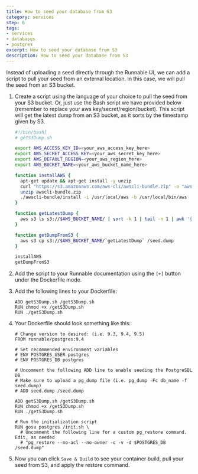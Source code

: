 ```yaml
---
title: How to seed your database from S3
category: services
step: 6
tags:
- services
- databases
- postgres
excerpt: How to seed your database from S3
description: How to seed your database from S3
---
```


Instead of uploading a seed directly through the Runnable UI, we can add a script to pull your seed 
from an external location. In this case, we will pull the seed from an S3 bucket.

1. Create a script using the language of your choice to pull the seed from your S3 bucket. Or, just 
use the Bash script we have provided below (remember to replace your aws key/secret/region/bucket). 
This script will get the latest dump from an S3 bucket, as it sorts by the timestamp given by S3.

    ```bash
    #!/bin/bash]
    # getS3Dump.sh

    export AWS_ACCESS_KEY_ID=<your_aws_access_key_here>
    export AWS_SECRET_ACCESS_KEY=<your_aws_secret_key_here>
    export AWS_DEFAULT_REGION=<your_aws_region_here>
    export AWS_BUCKET_NAME=<your_aws_bucket_name_here>

    function installAWS {
      apt-get update && apt-get install -y unzip
      curl "https://s3.amazonaws.com/aws-cli/awscli-bundle.zip" -o "awscli-bundle.zip"
      unzip awscli-bundle.zip
      ./awscli-bundle/install -i /usr/local/aws -b /usr/local/bin/aws
    }

    function getLatestDump {
      aws s3 ls s3://$AWS_BUCKET_NAME/ | sort -k 1 | tail -n 1 | awk '{print $4}'
    }

    function getDumpFromS3 {
      aws s3 cp s3://$AWS_BUCKET_NAME/`getLatestDump` /seed.dump
    }

    installAWS
    getDumpFromS3
    ``` 

2. Add the script to your Runnable documentation using the `[+]` button under the Dockerfile mode.
3. Add the following lines to your Dockerfile:

    ```
    ADD getS3Dump.sh /getS3Dump.sh
    RUN chmod +x /getS3Dump.sh
    RUN ./getS3Dump.sh
    ```  

4. Your Dockerfile should look something like this:

    ```
    # Change version to desired: (i.e. 9.3, 9.4, 9.5)
    FROM runnable/postgres:9.4

    # Set recommended environment variables
    # ENV POSTGRES_USER postgres
    # ENV POSTGRES_DB postgres

    # Uncomment the following ADD line to enable seeding the PostgreSQL DB
    # Make sure to upload a pg_dump file (i.e. pg_dump -Fc db_name -f seed.dump)
    # ADD seed.dump /seed.dump

    ADD getS3Dump.sh /getS3Dump.sh
    RUN chmod +x /getS3Dump.sh
    RUN ./getS3Dump.sh

    # Run the initialization script
    RUN gosu postgres /init.sh \
      # Uncomment the following line for a custom pg_restore command. Edit, as needed
      # "pg_restore --no-acl --no-owner -c -v -d $POSTGRES_DB /seed.dump"
    ```  

5.  Now you can click `Save & Build` to see your container build, pull your seed from S3, and apply the restore command.
